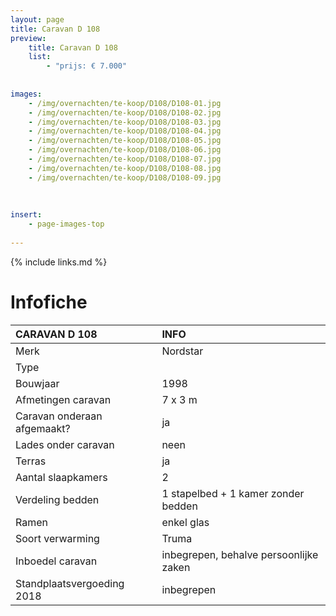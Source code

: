 ```yaml
---
layout: page
title: Caravan D 108
preview: 
    title: Caravan D 108
    list:
        - "prijs: € 7.000"
        
        
images:
    - /img/overnachten/te-koop/D108/D108-01.jpg
    - /img/overnachten/te-koop/D108/D108-02.jpg
    - /img/overnachten/te-koop/D108/D108-03.jpg
    - /img/overnachten/te-koop/D108/D108-04.jpg
    - /img/overnachten/te-koop/D108/D108-05.jpg
    - /img/overnachten/te-koop/D108/D108-06.jpg
    - /img/overnachten/te-koop/D108/D108-07.jpg
    - /img/overnachten/te-koop/D108/D108-08.jpg
    - /img/overnachten/te-koop/D108/D108-09.jpg
    
    
    
insert:
    - page-images-top
    
---
```


{% include links.md %}



# Infofiche 

CARAVAN D 108                | INFO        | 
:---------------------------|:------------|
Merk                        |Nordstar
Type                        |
Bouwjaar                    |1998
Afmetingen caravan          |7 x 3 m
Caravan onderaan afgemaakt? |ja
Lades onder caravan         |neen
Terras                      |ja
Aantal slaapkamers          |2
Verdeling bedden            |1 stapelbed + 1 kamer zonder bedden 
Ramen                       |enkel glas
Soort verwarming            |Truma
Inboedel caravan            |inbegrepen, behalve persoonlijke zaken
Standplaatsvergoeding 2018  |inbegrepen
